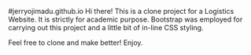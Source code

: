 #jerryojimadu.github.io
Hi there!
This is a clone project for a Logistics Website. It is strictly for academic purpose.
Bootstrap was employed for carrying out this project and a little bit of in-line CSS styling.

Feel free to clone and make better! Enjoy.
